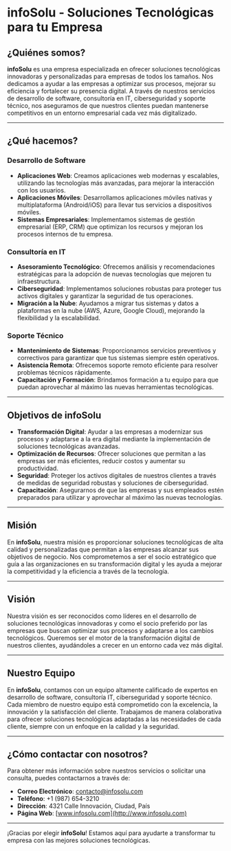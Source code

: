 # infoSolu - Soluciones Tecnológicas para tu Empresa

## ¿Quiénes somos?

**infoSolu** es una empresa especializada en ofrecer soluciones tecnológicas innovadoras y personalizadas para empresas de todos los tamaños. Nos dedicamos a ayudar a las empresas a optimizar sus procesos, mejorar su eficiencia y fortalecer su presencia digital. A través de nuestros servicios de desarrollo de software, consultoría en IT, ciberseguridad y soporte técnico, nos aseguramos de que nuestros clientes puedan mantenerse competitivos en un entorno empresarial cada vez más digitalizado.

---

## ¿Qué hacemos?

### Desarrollo de Software
- **Aplicaciones Web**: Creamos aplicaciones web modernas y escalables, utilizando las tecnologías más avanzadas, para mejorar la interacción con los usuarios.
- **Aplicaciones Móviles**: Desarrollamos aplicaciones móviles nativas y multiplataforma (Android/iOS) para llevar tus servicios a dispositivos móviles.
- **Sistemas Empresariales**: Implementamos sistemas de gestión empresarial (ERP, CRM) que optimizan los recursos y mejoran los procesos internos de tu empresa.

### Consultoría en IT
- **Asesoramiento Tecnológico**: Ofrecemos análisis y recomendaciones estratégicas para la adopción de nuevas tecnologías que mejoren tu infraestructura.
- **Ciberseguridad**: Implementamos soluciones robustas para proteger tus activos digitales y garantizar la seguridad de tus operaciones.
- **Migración a la Nube**: Ayudamos a migrar tus sistemas y datos a plataformas en la nube (AWS, Azure, Google Cloud), mejorando la flexibilidad y la escalabilidad.

### Soporte Técnico
- **Mantenimiento de Sistemas**: Proporcionamos servicios preventivos y correctivos para garantizar que tus sistemas siempre estén operativos.
- **Asistencia Remota**: Ofrecemos soporte remoto eficiente para resolver problemas técnicos rápidamente.
- **Capacitación y Formación**: Brindamos formación a tu equipo para que puedan aprovechar al máximo las nuevas herramientas tecnológicas.

---

## Objetivos de infoSolu

- **Transformación Digital**: Ayudar a las empresas a modernizar sus procesos y adaptarse a la era digital mediante la implementación de soluciones tecnológicas avanzadas.
- **Optimización de Recursos**: Ofrecer soluciones que permitan a las empresas ser más eficientes, reducir costos y aumentar su productividad.
- **Seguridad**: Proteger los activos digitales de nuestros clientes a través de medidas de seguridad robustas y soluciones de ciberseguridad.
- **Capacitación**: Asegurarnos de que las empresas y sus empleados estén preparados para utilizar y aprovechar al máximo las nuevas tecnologías.

---

## Misión

En **infoSolu**, nuestra misión es proporcionar soluciones tecnológicas de alta calidad y personalizadas que permitan a las empresas alcanzar sus objetivos de negocio. Nos comprometemos a ser el socio estratégico que guía a las organizaciones en su transformación digital y les ayuda a mejorar la competitividad y la eficiencia a través de la tecnología.

---

## Visión

Nuestra visión es ser reconocidos como líderes en el desarrollo de soluciones tecnológicas innovadoras y como el socio preferido por las empresas que buscan optimizar sus procesos y adaptarse a los cambios tecnológicos. Queremos ser el motor de la transformación digital de nuestros clientes, ayudándoles a crecer en un entorno cada vez más digital.

---

## Nuestro Equipo

En **infoSolu**, contamos con un equipo altamente calificado de expertos en desarrollo de software, consultoría IT, ciberseguridad y soporte técnico. Cada miembro de nuestro equipo está comprometido con la excelencia, la innovación y la satisfacción del cliente. Trabajamos de manera colaborativa para ofrecer soluciones tecnológicas adaptadas a las necesidades de cada cliente, siempre con un enfoque en la calidad y la seguridad.

---

## ¿Cómo contactar con nosotros?

Para obtener más información sobre nuestros servicios o solicitar una consulta, puedes contactarnos a través de:

- **Correo Electrónico**: contacto@infosolu.com
- **Teléfono**: +1 (987) 654-3210
- **Dirección**: 4321 Calle Innovación, Ciudad, País
- **Página Web**: [www.infosolu.com](http://www.infosolu.com)

---

¡Gracias por elegir **infoSolu**! Estamos aquí para ayudarte a transformar tu empresa con las mejores soluciones tecnológicas.
